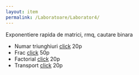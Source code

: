 ```yaml
---
layout: item
permalink: /Laboratoare/Laborator4/
---
```


Exponentiere rapida de matrici, rmq, cautare binara

- Numar triunghiuri [click](http://www.infoarena.ro/problema/nrtri) 20p
- Frac [click](http://www.infoarena.ro/problema/frac) 50p
- Factorial [click](http://www.infoarena.ro/problema/fact) 20p
- Transport [click](http://www.infoarena.ro/problema/transport) 20p
